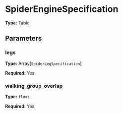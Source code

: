 # SpiderEngineSpecification

**Type:** Table

## Parameters

### legs

**Type:** Array[`SpiderLegSpecification`]

**Required:** Yes

### walking_group_overlap

**Type:** `float`

**Required:** Yes

